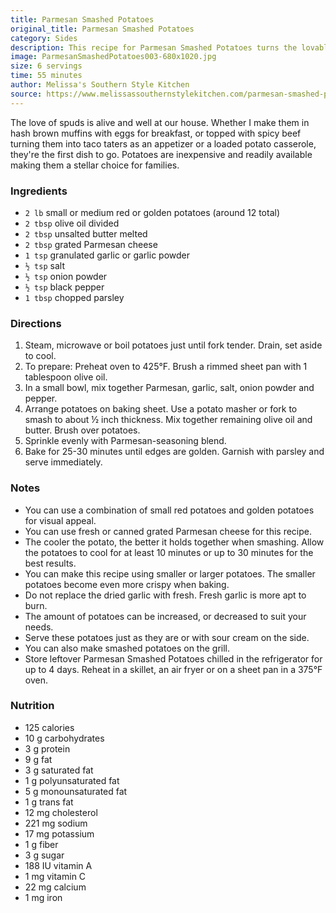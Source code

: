 ```yaml
---
title: Parmesan Smashed Potatoes
original_title: Parmesan Smashed Potatoes
category: Sides
description: This recipe for Parmesan Smashed Potatoes turns the lovable spud into something extra special. They're a delicious side dish option that requires only a few ingredients to prepare. They're certain to complement a multitude of your favorite entrees.
image: ParmesanSmashedPotatoes003-680x1020.jpg
size: 6 servings
time: 55 minutes
author: Melissa's Southern Style Kitchen
source: https://www.melissassouthernstylekitchen.com/parmesan-smashed-potatoes/
---
```


The love of spuds is alive and well at our house. Whether I make them in hash brown muffins with eggs for breakfast, or topped with spicy beef turning them into taco taters as an appetizer or a loaded potato casserole, they're the first dish to go. Potatoes are inexpensive and readily available making them a stellar choice for families.

### Ingredients

* `2 lb` small or medium red or golden potatoes  (around 12 total)
* `2 tbsp` olive oil divided
* `2 tbsp` unsalted butter melted
* `2 tbsp` grated Parmesan cheese
* `1 tsp` granulated garlic or garlic powder
* `½ tsp` salt
* `½ tsp` onion powder
* `½ tsp` black pepper
* `1 tbsp` chopped parsley

### Directions

1. Steam, microwave or boil potatoes just until fork tender. Drain, set aside to cool. 
2. To prepare: Preheat oven to 425°F. Brush a rimmed sheet pan with 1 tablespoon olive oil. 
3. In a small bowl, mix together Parmesan, garlic, salt, onion powder and pepper. 
4. Arrange potatoes on baking sheet. Use a potato masher or fork to smash to about ½ inch thickness. Mix together remaining olive oil and butter. Brush over potatoes.
5. Sprinkle evenly with Parmesan-seasoning blend. 
6. Bake for 25-30 minutes until edges are golden. Garnish with parsley and serve immediately. 

### Notes

* You can use a combination of small red potatoes and golden potatoes for visual appeal.
* You can use fresh or canned grated Parmesan cheese for this recipe.
* The cooler the potato, the better it holds together when smashing. Allow the potatoes to cool for at least 10 minutes or up to 30 minutes for the best results.
* You can make this recipe using smaller or larger potatoes. The smaller potatoes become even more crispy when baking.
* Do not replace the dried garlic with fresh. Fresh garlic is more apt to burn.
* The amount of potatoes can be increased, or decreased to suit your needs.
* Serve these potatoes just as they are or with sour cream on the side.
* You can also make smashed potatoes on the grill.
* Store leftover Parmesan Smashed Potatoes chilled in the refrigerator for up to 4 days. Reheat in a skillet, an air fryer or on a sheet pan in a 375°F oven.

### Nutrition

* 125 calories
* 10 g carbohydrates
* 3 g protein
* 9 g fat
* 3 g saturated fat
* 1 g polyunsaturated fat
* 5 g monounsaturated fat
* 1 g trans fat
* 12 mg cholesterol
* 221 mg sodium
* 17 mg potassium
* 1 g fiber
* 3 g sugar
* 188 IU vitamin A
* 1 mg vitamin C
* 22 mg calcium
* 1 mg iron